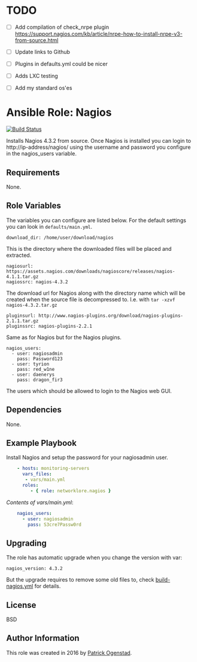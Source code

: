 # TODO
- [ ] Add compilation of check_nrpe plugin https://support.nagios.com/kb/article/nrpe-how-to-install-nrpe-v3-from-source.html
- [ ] Update links to Github
- [ ] Plugins in defaults.yml could be nicer
- [ ] Adds LXC testing
- [ ] Add my standard os'es


# Ansible Role: Nagios

[![Build Status](https://travis-ci.org/networklore/ansible-role-nagios.svg?branch=master)](https://travis-ci.org/networklore/ansible-role-nagios)

Installs Nagios 4.3.2 from source. Once Nagios is installed you can login to http://ip-address/nagios/ using the username and password you configure in the nagios_users variable.

## Requirements

None.

## Role Variables

The variables you can configure are listed below. For the default settings you can look in `defaults/main.yml`.

    download_dir: /home/user/download/nagios

This is the directory where the downloaded files will be placed and extracted.

    nagiosurl: https://assets.nagios.com/downloads/nagioscore/releases/nagios-4.1.1.tar.gz
    nagiossrc: nagios-4.3.2

The download url for Nagios along with the directory name which will be created when the source file is
decompressed to. I.e. with `tar -xzvf nagios-4.3.2.tar.gz`

    pluginsurl: http://www.nagios-plugins.org/download/nagios-plugins-2.1.1.tar.gz
    pluginssrc: nagios-plugins-2.2.1

Same as for Nagios but for the Nagios plugins.

    nagios_users:
      - user: nagiosadmin
        pass: Password123
      - user: tyrion
        pass: red_w1ne
      - user: daenerys
        pass: dragon_fir3

The users which should be allowed to login to the Nagios web GUI.

## Dependencies

None.

## Example Playbook

Install Nagios and setup the password for your nagiosadmin user.

```yaml
    - hosts: monitoring-servers
      vars_files:
       - vars/main.yml
      roles:
         - { role: networklore.nagios }
```

*Contents of vars/main.yml*:

```yaml
    nagios_users:
      - user: nagiosadmin
        pass: S3cre7Passw0rd
```

## Upgrading

The role has automatic upgrade when you change the version with var:

    nagios_version: 4.3.2

But the upgrade requires to remove some old files to, check [build-nagios.yml](tasks/build-nagios.yml) for details.

## License

BSD

## Author Information

This role was created in 2016 by [Patrick Ogenstad](http://networklore.com).
